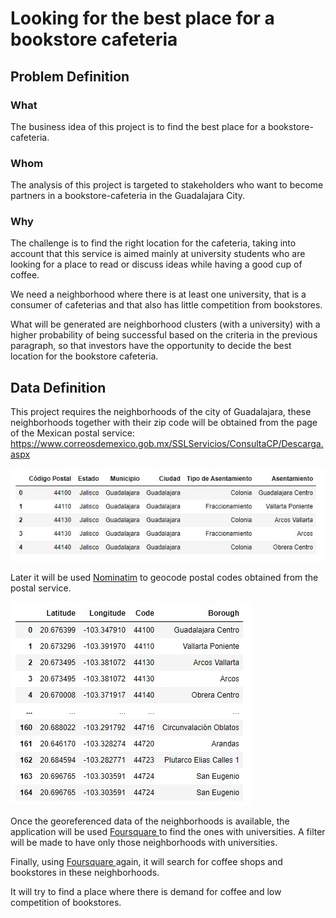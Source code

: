 <h1>Looking for the best place for a bookstore cafeteria</h1>

<h2>Problem Definition</h2>

<h3>What</h3>

The business idea of ​​this project is to find the best place for a bookstore-cafeteria.

<h3>Whom</h3>

The analysis of this project is targeted to stakeholders who want to become partners in a bookstore-cafeteria in the Guadalajara City.

<h3>Why</h3>

The challenge is to find the right location for the cafeteria, taking into account that this service is aimed mainly at university students who are looking for a place to read or discuss ideas while having a good cup of coffee.

We need a neighborhood where there is at least one university, that is a consumer of cafeterias and that also has little competition from bookstores.

What will be generated are neighborhood clusters (with a university) with a higher probability of being successful based on the criteria in the previous paragraph, so that investors have the opportunity to decide the best location for the bookstore cafeteria.

<h2>Data Definition</h2>

This project requires the neighborhoods of the city of Guadalajara, these neighborhoods together with their zip code will be obtained from the page of the Mexican postal service: https://www.correosdemexico.gob.mx/SSLServicios/ConsultaCP/Descarga.aspx

![postal_codes](postalcode.jpg) 

Later it will be used <a href='https://nominatim.org/'>Nominatim</a> to geocode postal codes obtained from the postal service.

![geocoded_data](latlong.jpg) 

Once the georeferenced data of the neighborhoods is available, the application will be used <a href='https://es.foursquare.com/'> Foursquare </a> to find the ones with universities. A filter will be made to have only those neighborhoods with universities.

Finally, using <a href='https://en.foursquare.com/'> Foursquare </a> again, it will search for coffee shops and bookstores in these neighborhoods.


It will try to find a place where there is demand for coffee and low competition of bookstores.





